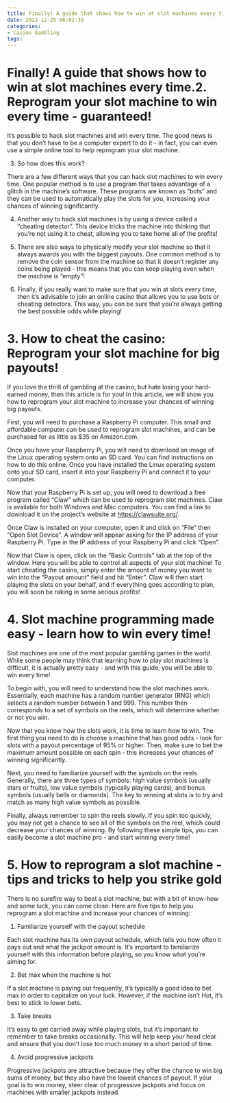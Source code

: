 ```yaml
---
title: Finally! A guide that shows how to win at slot machines every time.2. Reprogram your slot machine to win every time   guaranteed!
date: 2022-12-25 06:02:33
categories:
- Casino Gambling
tags:
---
```



#  Finally! A guide that shows how to win at slot machines every time.2. Reprogram your slot machine to win every time - guaranteed!

It’s possible to hack slot machines and win every time. The good news is that you don’t have to be a computer expert to do it - in fact, you can even use a simple online tool to help reprogram your slot machine.

3. So how does this work?

There are a few different ways that you can hack slot machines to win every time. One popular method is to use a program that takes advantage of a glitch in the machine’s software. These programs are known as “bots” and they can be used to automatically play the slots for you, increasing your chances of winning significantly.

4. Another way to hack slot machines is by using a device called a “cheating detector”. This device tricks the machine into thinking that you’re not using it to cheat, allowing you to take home all of the profits!

5. There are also ways to physically modify your slot machine so that it always awards you with the biggest payouts. One common method is to remove the coin sensor from the machine so that it doesn’t register any coins being played - this means that you can keep playing even when the machine is “empty”!

6. Finally, if you really want to make sure that you win at slots every time, then it’s advisable to join an online casino that allows you to use bots or cheating detectors. This way, you can be sure that you’re always getting the best possible odds while playing!

# 3. How to cheat the casino: Reprogram your slot machine for big payouts!

If you love the thrill of gambling at the casino, but hate losing your hard-earned money, then this article is for you! In this article, we will show you how to reprogram your slot machine to increase your chances of winning big payouts.

First, you will need to purchase a Raspberry Pi computer. This small and affordable computer can be used to reprogram slot machines, and can be purchased for as little as $35 on Amazon.com.

Once you have your Raspberry Pi, you will need to download an image of the Linux operating system onto an SD card. You can find instructions on how to do this online. Once you have installed the Linux operating system onto your SD card, insert it into your Raspberry Pi and connect it to your computer.

Now that your Raspberry Pi is set up, you will need to download a free program called “Claw” which can be used to reprogram slot machines. Claw is available for both Windows and Mac computers. You can find a link to download it on the project’s website at https://clawsuite.org/.

Once Claw is installed on your computer, open it and click on “File” then “Open Slot Device”. A window will appear asking for the IP address of your Raspberry Pi. Type in the IP address of your Raspberry Pi and click “Open”.

Now that Claw is open, click on the “Basic Controls” tab at the top of the window. Here you will be able to control all aspects of your slot machine! To start cheating the casino, simply enter the amount of money you want to win into the “Payout amount” field and hit “Enter”. Claw will then start playing the slots on your behalf, and if everything goes according to plan, you will soon be raking in some serious profits!

# 4. Slot machine programming made easy - learn how to win every time!

Slot machines are one of the most popular gambling games in the world. While some people may think that learning how to play slot machines is difficult, it is actually pretty easy - and with this guide, you will be able to win every time!

To begin with, you will need to understand how the slot machines work. Essentially, each machine has a random number generator (RNG) which selects a random number between 1 and 999. This number then corresponds to a set of symbols on the reels, which will determine whether or not you win.

Now that you know how the slots work, it is time to learn how to win. The first thing you need to do is choose a machine that has good odds - look for slots with a payout percentage of 95% or higher. Then, make sure to bet the maximum amount possible on each spin - this increases your chances of winning significantly.

Next, you need to familiarize yourself with the symbols on the reels. Generally, there are three types of symbols: high value symbols (usually stars or fruits), low value symbols (typically playing cards), and bonus symbols (usually bells or diamonds). The key to winning at slots is to try and match as many high value symbols as possible.

Finally, always remember to spin the reels slowly. If you spin too quickly, you may not get a chance to see all of the symbols on the reel, which could decrease your chances of winning. By following these simple tips, you can easily become a slot machine pro - and start winning every time!

# 5. How to reprogram a slot machine - tips and tricks to help you strike gold

There is no surefire way to beat a slot machine, but with a bit of know-how and some luck, you can come close. Here are five tips to help you reprogram a slot machine and increase your chances of winning:

1. Familiarize yourself with the payout schedule

Each slot machine has its own payout schedule, which tells you how often it pays out and what the jackpot amount is. It’s important to familiarize yourself with this information before playing, so you know what you’re aiming for.

2. Bet max when the machine is hot

If a slot machine is paying out frequently, it’s typically a good idea to bet max in order to capitalize on your luck. However, if the machine isn’t Hot, it’s best to stick to lower bets.

3. Take breaks

It’s easy to get carried away while playing slots, but it’s important to remember to take breaks occasionally. This will help keep your head clear and ensure that you don’t lose too much money in a short period of time.

4. Avoid progressive jackpots

Progressive jackpots are attractive because they offer the chance to win big sums of money, but they also have the lowest chances of payout. If your goal is to win money, steer clear of progressive jackpots and focus on machines with smaller jackpots instead.